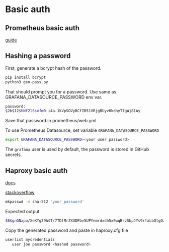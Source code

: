 # Basic auth

## Prometheus basic auth

[guide](https://prometheus.io/docs/guides/basic-auth/)

## Hashing a password

First, generate a bcrypt hash of the password.

``` bash
pip install bcrypt
python3 gen-pass.py
```

That should prompt you for a password. Use same as GRAFANA_DATASOURCE_PASSWORD env var.

``` bash
password:
$2b$12$hNf2lSsxfm0.i4a.1kVpSOVyBCfIB51VRjgBUyv6kdnyTlgWj81Ay
```

Save that password in prometheus/web.yml

To use Prometheus Datasource, set variable `GRAFANA_DATASOURCE_PASSWORD`

``` bash
export GRAFANA_DATASOURCE_PASSWORD=<your user password>
```

The `grafana` user is used by default, the password is stored in GitHub secrets.

## Haproxy basic auth

[docs](https://www.haproxy.com/documentation/hapee/latest/security/authentication/basic-authentication/)

[stackoverflow](https://stackoverflow.com/a/64138986)

```bash
mkpasswd -m sha-512 'your_password'
```

Expected output

```bash
$6$gnGNapo/XeXYg39A$T/7TDfMrZXUDPbv5UPYemrdxdh5xEwqBrzSbpJYs9rfxLbQtgQzxyzkSGWIVOEGze8KrsA0urh3/dG.1xOx3M0
```

Copy the generated password and paste in haproxy.cfg file

```bash
userlist mycredentials
   user joe password <hashed password>
```
